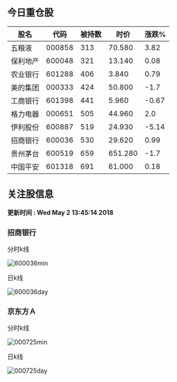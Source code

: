 
## 今日重仓股 

|股名|代码|被持数|时价|涨跌%|
|---|---|---|---|---|
|五粮液|000858|313|70.580|3.82|
|保利地产|600048|321|13.140|0.08|
|农业银行|601288|406|3.840|0.79|
|美的集团|000333|424|50.800|-1.7|
|工商银行|601398|441|5.960|-0.67|
|格力电器|000651|505|44.960|2.0|
|伊利股份|600887|519|24.930|-5.14|
|招商银行|600036|530|29.620|0.99|
|贵州茅台|600519|659|651.280|-1.7|
|中国平安|601318|691|61.000|0.18|

## 关注股信息
**更新时间 : Wed May  2 13:45:14 2018**
### 招商银行 
分时k线

![600036min](http://image.sinajs.cn/newchart/min/n/sh600036.gif)

日k线

![600036day](http://image.sinajs.cn/newchart/daily/n/sh600036.gif)

### 京东方Ａ 
分时k线

![000725min](http://image.sinajs.cn/newchart/min/n/sz000725.gif)

日k线

![000725day](http://image.sinajs.cn/newchart/daily/n/sz000725.gif)
